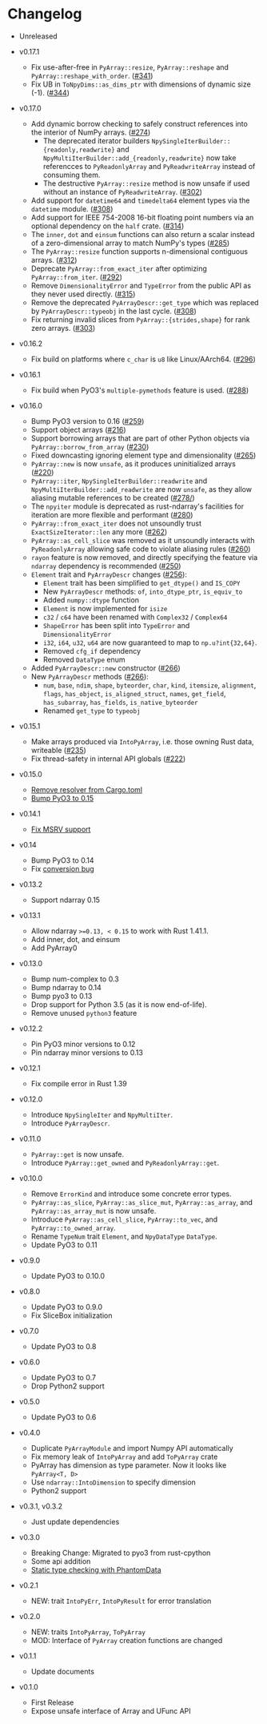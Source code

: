 # Changelog

- Unreleased

- v0.17.1
  - Fix use-after-free in `PyArray::resize`, `PyArray::reshape` and `PyArray::reshape_with_order`. ([#341](https://github.com/PyO3/rust-numpy/pull/341))
  - Fix UB in `ToNpyDims::as_dims_ptr` with dimensions of dynamic size (-1). ([#344](https://github.com/PyO3/rust-numpy/pull/344))

- v0.17.0
  - Add dynamic borrow checking to safely construct references into the interior of NumPy arrays. ([#274](https://github.com/PyO3/rust-numpy/pull/274))
    - The deprecated iterator builders `NpySingleIterBuilder::{readonly,readwrite}` and `NpyMultiIterBuilder::add_{readonly,readwrite}` now take referencces to `PyReadonlyArray` and `PyReadwriteArray` instead of consuming them.
    - The destructive `PyArray::resize` method is now unsafe if used without an instance of `PyReadwriteArray`. ([#302](https://github.com/PyO3/rust-numpy/pull/302))
  - Add support for `datetime64` and `timedelta64` element types via the `datetime` module. ([#308](https://github.com/PyO3/rust-numpy/pull/308))
  - Add support for IEEE 754-2008 16-bit floating point numbers via an optional dependency on the `half` crate. ([#314](https://github.com/PyO3/rust-numpy/pull/314))
  - The `inner`, `dot` and `einsum` functions can also return a scalar instead of a zero-dimensional array to match NumPy's types ([#285](https://github.com/PyO3/rust-numpy/pull/285))
  - The `PyArray::resize` function supports n-dimensional contiguous arrays. ([#312](https://github.com/PyO3/rust-numpy/pull/312))
  - Deprecate `PyArray::from_exact_iter` after optimizing `PyArray::from_iter`. ([#292](https://github.com/PyO3/rust-numpy/pull/292))
  - Remove `DimensionalityError` and `TypeError` from the public API as they never used directly. ([#315](https://github.com/PyO3/rust-numpy/pull/315))
  - Remove the deprecated `PyArrayDescr::get_type` which was replaced by `PyArrayDescr::typeobj` in the last cycle. ([#308](https://github.com/PyO3/rust-numpy/pull/308))
  - Fix returning invalid slices from `PyArray::{strides,shape}` for rank zero arrays. ([#303](https://github.com/PyO3/rust-numpy/pull/303))

- v0.16.2
  - Fix build on platforms where `c_char` is `u8` like Linux/AArch64. ([#296](https://github.com/PyO3/rust-numpy/pull/296))

- v0.16.1
  - Fix build when PyO3's `multiple-pymethods` feature is used. ([#288](https://github.com/PyO3/rust-numpy/pull/288))

- v0.16.0
  - Bump PyO3 version to 0.16 ([#259](https://github.com/PyO3/rust-numpy/pull/259))
  - Support object arrays ([#216](https://github.com/PyO3/rust-numpy/pull/216))
  - Support borrowing arrays that are part of other Python objects via `PyArray::borrow_from_array` ([#230](https://github.com/PyO3/rust-numpy/pull/230))
  - Fixed downcasting ignoring element type and dimensionality ([#265](https://github.com/PyO3/rust-numpy/pull/265))
  - `PyArray::new` is now `unsafe`, as it produces uninitialized arrays ([#220](https://github.com/PyO3/rust-numpy/pull/220))
  - `PyArray::iter`, `NpySingleIterBuilder::readwrite` and `NpyMultiIterBuilder::add_readwrite` are now `unsafe`, as they allow aliasing mutable references to be created ([#278/](https://github.com/PyO3/rust-numpy/pull/278))
  - The `npyiter` module is deprecated as rust-ndarray's facilities for iteration are more flexible and performant ([#280](https://github.com/PyO3/rust-numpy/pull/280))
  - `PyArray::from_exact_iter` does not unsoundly trust `ExactSizeIterator::len` any more ([#262](https://github.com/PyO3/rust-numpy/pull/262))
  - `PyArray::as_cell_slice` was removed as it unsoundly interacts with `PyReadonlyArray` allowing safe code to violate aliasing rules ([#260](https://github.com/PyO3/rust-numpy/pull/260))
  - `rayon` feature is now removed, and directly specifying the feature via `ndarray` dependency is recommended ([#250](https://github.com/PyO3/rust-numpy/pull/250))
  - `Element` trait and `PyArrayDescr` changes ([#256](https://github.com/PyO3/rust-numpy/pull/256)):
    - `Element` trait has been simplified to `get_dtype()` and `IS_COPY`
    - New `PyArrayDescr` methods: `of`, `into_dtype_ptr`, `is_equiv_to`
    - Added `numpy::dtype` function
    - `Element` is now implemented for `isize`
    - `c32` / `c64` have been renamed with `Complex32` / `Complex64`
    - `ShapeError` has been split into `TypeError` and `DimensionalityError`
    - `i32`, `i64`, `u32`, `u64` are now guaranteed to map to `np.u?int{32,64}`.
    - Removed `cfg_if` dependency
    - Removed `DataType` enum
  - Added `PyArrayDescr::new` constructor ([#266](https://github.com/PyO3/rust-numpy/pull/266))
  - New `PyArrayDescr` methods ([#266](https://github.com/PyO3/rust-numpy/pull/261)):
    - `num`, `base`, `ndim`, `shape`, `byteorder`, `char`, `kind`, `itemsize`,
      `alignment`, `flags`, `has_object`, `is_aligned_struct`, `names`,
      `get_field`, `has_subarray`, `has_fields`, `is_native_byteorder`
    - Renamed `get_type` to `typeobj`

- v0.15.1
  - Make arrays produced via `IntoPyArray`, i.e. those owning Rust data, writeable ([#235](https://github.com/PyO3/rust-numpy/pull/235))
  - Fix thread-safety in internal API globals ([#222](https://github.com/PyO3/rust-numpy/pull/222))

- v0.15.0
  - [Remove resolver from Cargo.toml](https://github.com/PyO3/rust-numpy/pull/202)
  - [Bump PyO3 to 0.15](https://github.com/PyO3/rust-numpy/pull/212)

- v0.14.1
  - [Fix MSRV support](https://github.com/PyO3/rust-numpy/issues/198)

- v0.14
  - Bump PyO3 to 0.14
  - Fix [conversion bug](https://github.com/PyO3/rust-numpy/pull/194)

- v0.13.2
  - Support ndarray 0.15

- v0.13.1
  - Allow ndarray `>=0.13, < 0.15` to work with Rust 1.41.1.
  - Add inner, dot, and einsum
  - Add PyArray0

- v0.13.0
  - Bump num-complex to 0.3
  - Bump ndarray to 0.14
  - Bump pyo3 to 0.13
  - Drop support for Python 3.5 (as it is now end-of-life).
  - Remove unused `python3` feature

- v0.12.2
  - Pin PyO3 minor versions to 0.12
  - Pin ndarray minor versions to 0.13

- v0.12.1
  - Fix compile error in Rust 1.39

- v0.12.0
  - Introduce `NpySingleIter` and `NpyMultiIter`.
  - Introduce `PyArrayDescr`.

- v0.11.0
  - `PyArray::get` is now unsafe.
  - Introduce `PyArray::get_owned` and `PyReadonlyArray::get`.

- v0.10.0
  - Remove `ErrorKind` and introduce some concrete error types.
  - `PyArray::as_slice`, `PyArray::as_slice_mut`, `PyArray::as_array`, and `PyArray::as_array_mut` is now unsafe.
  - Introduce `PyArray::as_cell_slice`, `PyArray::to_vec`, and `PyArray::to_owned_array`.
  - Rename `TypeNum` trait `Element`, and `NpyDataType` `DataType`.
  - Update PyO3 to 0.11

- v0.9.0
  - Update PyO3 to 0.10.0

- v0.8.0
  - Update PyO3 to 0.9.0
  - Fix SliceBox initialization

- v0.7.0
  - Update PyO3 to 0.8

- v0.6.0
  - Update PyO3 to 0.7
  - Drop Python2 support

- v0.5.0
  - Update PyO3 to 0.6

- v0.4.0
  - Duplicate `PyArrayModule` and import Numpy API automatically
  - Fix memory leak of `IntoPyArray` and add `ToPyArray` crate
  - PyArray has dimension as type parameter. Now it looks like `PyArray<T, D>`
  - Use `ndarray::IntoDimension` to specify dimension
  - Python2 support

- v0.3.1, v0.3.2
  - Just update dependencies

- v0.3.0
  - Breaking Change: Migrated to pyo3 from rust-cpython
  - Some api addition
  - [Static type checking with PhantomData](https://github.com/PyO3/rust-numpy/pull/41)

- v0.2.1
  - NEW: trait `IntoPyErr`, `IntoPyResult` for error translation

- v0.2.0
  - NEW: traits `IntoPyArray`, `ToPyArray`
  - MOD: Interface of `PyArray` creation functions are changed

- v0.1.1
  - Update documents

- v0.1.0
  - First Release
  - Expose unsafe interface of Array and UFunc API
